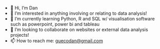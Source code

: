 - 👋 Hi, I’m Dan
- 👀 I’m interested in anything involving or relating to data analysis!
- 🌱 I’m currently learning Python, R and SQL w/ visualisation software such as powerpoint, power bi and tableau
- 💞️ I’m looking to collaborate on websites or external data analysis projects!
- 📫 How to reach me: guecodan@gmail.com

<!---
DANGUECO/DANGUECO is a ✨ special ✨ repository because its `README.md` (this file) appears on your GitHub profile.
You can click the Preview link to take a look at your changes.
--->
